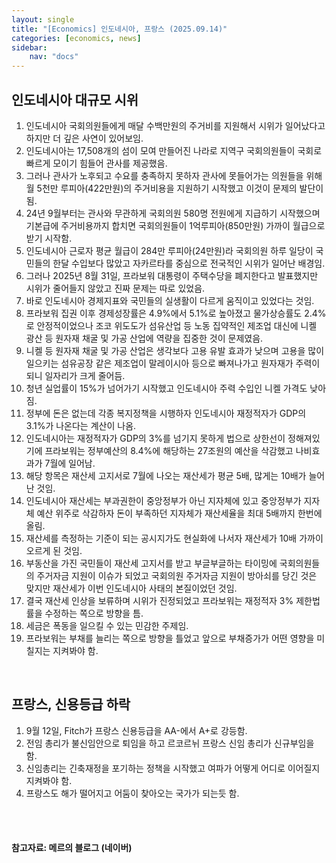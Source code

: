```yaml
---
layout: single
title: "[Economics] 인도네시아, 프랑스 (2025.09.14)"
categories: [economics, news]
sidebar:
    nav: "docs"
---
```


## 인도네시아 대규모 시위
1. 인도네시아 국회의원들에게 매달 수백만원의 주거비를 지원해서 시위가 일어났다고 하지만 더 깊은 사연이 있어보임.
1. 인도네시아는 17,508개의 섬이 모여 만들어진 나라로 지역구 국회의원들이 국회로 빠르게 모이기 힘들어 관사를 제공했음.
1. 그러나 관사가 노후되고 수요를 충족하지 못하자 관사에 못들어가는 의원들을 위해 월 5천만 루피아(422만원)의 주거비용을 지원하기 시작했고 이것이 문제의 발단이 됨.
1. 24년 9월부터는 관사와 무관하게 국회의원 580명 전원에게 지급하기 시작했으며 기본급에 주거비용까지 합치면 국회의원들이 1억루피아(850만원) 가까이 월급으로 받기 시작함.
1. 인도네시아 근로자 평균 월급이 284만 루피아(24만원)라 국회의원 하루 일당이 국민들의 한달 수입보다 많았고 자카르타를 중심으로 전국적인 시위가 일어난 배경임.
1. 그러나 2025년 8월 31일, 프라보워 대통령이 주택수당을 폐지한다고 발표했지만 시위가 줄어들지 않았고 진짜 문제는 따로 있었음.
1. 바로 인도네시아 경제지표와 국민들의 실생활이 다르게 움직이고 있었다는 것임.
1. 프라보워 집권 이후 경제성장률은 4.9%에서 5.1%로 높아졌고 물가상승률도 2.4%로 안정적이었으나 조코 위도도가 섬유산업 등 노동 집약적인 제조업 대신에 니켈 광산 등 원자재 채굴 및 가공 산업에 역량을 집중한 것이 문제였음.
1. 니켈 등 원자재 채굴 및 가공 산업은 생각보다 고용 유발 효과가 낮으며 고용을 많이 일으키는 섬유공장 같은 제조업이 말레이시아 등으로 빠져나가고 원자재가 주력이 되니 일자리가 크게 줄어듬.
1. 청년 실업률이 15%가 넘어가기 시작했고 인도네시아 주력 수입인 니켈 가격도 낮아짐.
1. 정부에 돈은 없는데 각종 복지정책을 시행하자 인도네시아 재정적자가 GDP의 3.1%가 나온다는 계산이 나옴.
1. 인도네시아는 재정적자가 GDP의 3%를 넘기지 못하게 법으로 상한선이 정해져있기에 프라보워는 정부예산의 8.4%에 해당하는 27조원의 예산을 삭감했고 나비효과가 7월에 일어남.
1. 해당 항목은 재산세 고지서로 7월에 나오는 재산세가 평균 5배, 많게는 10배가 늘어난 것임.
1. 인도네시아 재산세는 부과권한이 중앙정부가 아닌 지자체에 있고 중앙정부가 지자체 예산 위주로 삭감하자 돈이 부족하던 지자체가 재산세율을 최대 5배까지 한번에 올림.
1. 재산세를 측정하는 기준이 되는 공시지가도 현실화에 나서자 재산세가 10배 가까이 오르게 된 것임.
1. 부동산을 가진 국민들이 재산세 고지서를 받고 부글부글하는 타이밍에 국회의원들의 주거자금 지원이 이슈가 되었고 국회의원 주거자금 지원이 방아쇠를 당긴 것은 맞지만 재산세가 이번 인도네시아 사태의 본질이었던 것임.
1. 결국 재산세 인상을 보류하며 시위가 진정되었고 프라보워는 재정적자 3% 제한법률을 수정하는 쪽으로 방향을 틈.
1. 세금은 폭동을 일으킬 수 있는 민감한 주제임.
1. 프라보워는 부채를 늘리는 쪽으로 방향을 틀었고 앞으로 부채증가가 어떤 영향을 미칠지는 지켜봐야 함.

<br/>

## 프랑스, 신용등급 하락
1. 9월 12일, Fitch가 프랑스 신용등급을 AA-에서 A+로 강등함.
1. 전임 총리가 불신임안으로 퇴임을 하고 르코르뉘 프랑스 신임 총리가 신규부임을 함.
1. 신임총리는 긴축재정을 포기하는 정책을 시작했고 여파가 어떻게 어디로 이어질지 지켜봐야 함.
1. 프랑스도 해가 떨어지고 어둠이 찾아오는 국가가 되는듯 함.



<br/>
<br/>

#### 참고자료: 메르의 블로그 (네이버)